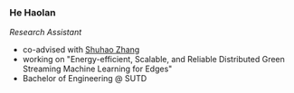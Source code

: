 ### He Haolan
*Research Assistant*

* co-advised with [Shuhao Zhang](https://shuhaozhangtony.github.io/)
* working on "Energy-efficient, Scalable, and Reliable Distributed Green Streaming Machine Learning for Edges"
* Bachelor of Engineering @ SUTD
